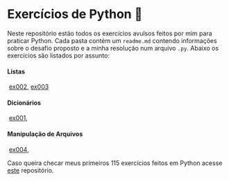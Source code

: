 # Exercícios de Python :snake:

Neste repositório estão todos os exercícios avulsos feitos por mim para praticar Python. Cada pasta contém um `readme.md` contendo informações sobre o desafio proposto e a minha resolução num arquivo `.py`.  Abaixo os exercícios são listados por assunto:

#### Listas

​	[ex002](), [ex003]()

#### Dicionários

​	[ex001](),

#### Manipulação de Arquivos

​	[ex004](),





Caso queira checar meus primeiros 115 exercícios feitos em Python acesse [este](https://github.com/nandakobs/curso_em_video.py) repositório. 